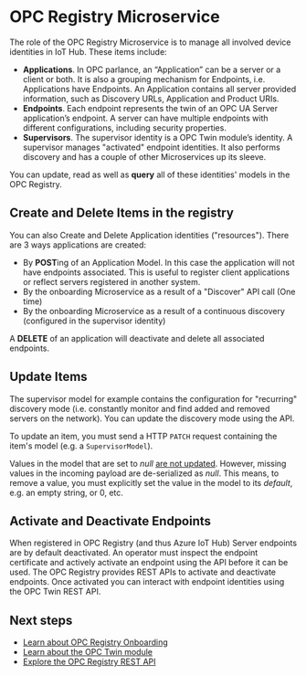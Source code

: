 # OPC Registry Microservice

The role of the OPC Registry Microservice is to manage all involved device identities in IoT Hub.  These items include:

- **Applications**. In OPC parlance, an “Application” can be a server or a client or both.  It is also a grouping mechanism for Endpoints, i.e. Applications have Endpoints.  An Application contains all server provided information, such as Discovery URLs, Application and Product URIs.
- **Endpoints**.  Each endpoint represents the twin of an OPC UA Server application’s endpoint.  A server can have multiple endpoints with different configurations, including security properties.
- **Supervisors**.  The supervisor identity is a OPC Twin module’s identity.  A supervisor manages "activated" endpoint identities.  It also performs discovery and has a couple of other Microservices up its sleeve.  

You can update, read as well as **query** all of these identities' models in the OPC Registry.  

## Create and Delete Items in the registry

You can also Create and Delete Application identities ("resources").  There are 3 ways applications are created:

- By **POST**ing of an Application Model.  In this case the application will not have endpoints associated.  This is useful to register client applications or reflect servers registered in another system.
- By the onboarding Microservice as a result of a "Discover" API call (One time)
- By the onboarding Microservice as a result of a continuous discovery (configured in the supervisor identity)

A **DELETE** of an application will deactivate and delete all associated endpoints.  

## Update Items

The supervisor model for example contains the configuration for "recurring" discovery mode (i.e. constantly monitor and find added and removed servers on the network).  You can update the discovery mode using the API.

To update an item, you must send a HTTP `PATCH` request containing the item's model (e.g. a `SupervisorModel`).  

Values in the model that are set to *null* <u>are not updated</u>.  However, missing values in the incoming payload are de-serialized as *null*.  This means, to remove a value, you must explicitly set the value in the model to its *default*, e.g. an empty string, or 0, etc.

## Activate and Deactivate Endpoints

When registered in OPC Registry (and thus Azure IoT Hub) Server endpoints are by default deactivated.  An operator must  inspect the endpoint certificate and actively activate an endpoint using the API before it can be used.  The OPC Registry provides REST APIs to activate and deactivate endpoints.  Once activated you can interact with endpoint identities using the OPC Twin REST API.  

## Next steps

- [Learn about OPC Registry Onboarding](onboarding.md)
- [Learn about the OPC Twin module](module.md)
- [Explore the OPC Registry REST API](../api/registry/readme.md)
